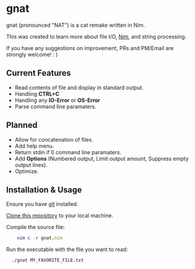 
# gnat

gnat (pronounced "NAT") is a cat remake written in Nim.

This was created to learn more about file I/O, [Nim](https://nim-lang.org), and string processing.

If you have any suggestions on improvement, PRs and PM/Email are strongly welcome!   : )


## Current Features

- Read contents of file and display in standard output.
- Handling **CTRL+C**
- Handling any **IO-Error** or **OS-Error**
- Parse command line paramaters.
## Planned

- Allow for concatenation of files.
- Add help menu.
- Return stdin if 0 command line paramaters.
- Add **Options** (Numbered output, Limit output amount, Suppress empty output lines).
- Optimize.


## Installation & Usage

Ensure you have [git](https://github.com/git-guides/install-git) installed.

[Clone this repository](https://docs.github.com/en/repositories/creating-and-managing-repositories/cloning-a-repository) to your local machine.

Compile the source file:
```nim
    nim c -r gnat.nim
```
Run the executable with the file you want to read:
```bash
  ./gnat MY_FAVORITE_FILE.txt
```
